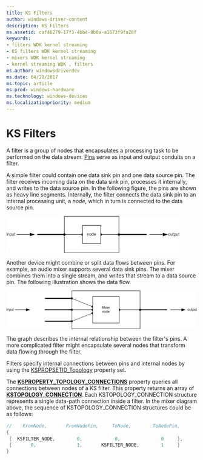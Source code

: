 ```yaml
---
title: KS Filters
author: windows-driver-content
description: KS Filters
ms.assetid: caf46279-17f3-4bb4-8b8a-a1673f9fa28f
keywords:
- filters WDK kernel streaming
- KS filters WDK kernel streaming
- mixers WDK kernel streaming
- kernel streaming WDK , filters
ms.author: windowsdriverdev
ms.date: 04/20/2017
ms.topic: article
ms.prod: windows-hardware
ms.technology: windows-devices
ms.localizationpriority: medium
---
```


# KS Filters





A filter is a group of nodes that encapsulates a processing task to be performed on the data stream. [Pins](ks-pins.md) serve as input and output conduits on a filter.

A simple filter could contain one data sink pin and one data source pin. The filter receives incoming data on the data sink pin, processes it internally, and writes to the data source pin. In the following figure, the pins are shown as heavy line segments. Internally, the filter connects the data sink pin to an internal processing unit, a *node*, which in turn is connected to the data source pin.

![diagram illustrating a simple ks filter](images/ks01.png)

Another device might combine or split data flows between pins. For example, an audio mixer supports several data sink pins. The mixer combines them into a single stream, and writes that stream to a data source pin. The following illustration shows the data flow.

![diagram illustrating a mixer](images/ks02.png)

The graph describes the internal relationship between the filter's pins. A more complicated filter might encapsulate several nodes that transform data flowing through the filter.

Filters specify internal connections between pins and internal nodes by using the [KSPROPSETID\_Topology](https://msdn.microsoft.com/library/windows/hardware/ff566598) property set.

The [**KSPROPERTY\_TOPOLOGY\_CONNECTIONS**](https://msdn.microsoft.com/library/windows/hardware/ff565802) property queries all connections between nodes of a KS filter. This property returns an array of [**KSTOPOLOGY\_CONNECTION**](https://msdn.microsoft.com/library/windows/hardware/ff567148). Each KSTOPOLOGY\_CONNECTION structure represents a single data-path connection inside a filter. In the mixer diagram above, the sequence of KSTOPOLOGY\_CONNECTION structures could be as follows:

```cpp
//    FromNode,       FromNodePin,     ToNode,        ToNodePin,
{
 {  KSFILTER_NODE,        0,            0,               0     },
 {       0,               1,       KSFILTER_NODE,        1     }
}
```

 

 




